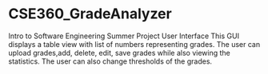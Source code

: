 # CSE360_GradeAnalyzer
Intro to Software Engineering Summer Project User Interface
This GUI displays a table view with list of numbers representing grades. The user can upload grades,add, delete, edit, 
save grades while also viewing the statistics. The user can also change thresholds of the grades.
